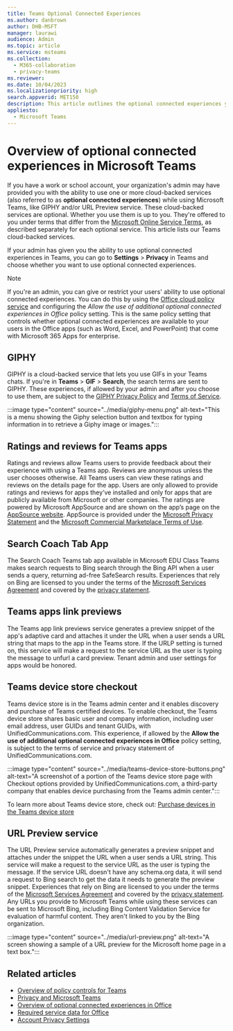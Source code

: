 ```yaml
---
title: Teams Optional Connected Experiences 
ms.author: danbrown
author: DHB-MSFT
manager: laurawi
audience: Admin
ms.topic: article
ms.service: msteams
ms.collection: 
  - M365-collaboration
  - privacy-teams
ms.reviewer: 
ms.date: 10/04/2023
ms.localizationpriority: high
search.appverid: MET150
description: This article outlines the optional connected experiences you'll see in Microsoft Teams.
appliesto: 
  - Microsoft Teams
---
```


# Overview of optional connected experiences in Microsoft Teams

If you have a work or school account, your organization's admin may have provided you with the ability to use one or more cloud-backed services (also referred to as **optional connected experiences**) while using Microsoft Teams, like GIPHY and/or URL Preview service. These cloud-backed services are optional. Whether you use them is up to you. They're offered to you under  terms that differ from the [Microsoft Online Service Terms](https://www.microsoft.com/licensing/product-licensing/products), as described separately for each optional service. This article lists our Teams cloud-backed services.

If your admin has given you the ability to use optional connected experiences in Teams, you can go to **Settings** > **Privacy** in Teams and choose whether you want to use optional connected experiences.

> [!NOTE]
> If you're an admin, you can give or restrict your users' ability to use optional connected experiences. You can do this by using the [Office cloud policy service](/deployoffice/overview-office-cloud-policy-service) and configuring the *Allow the use of additional optional connected experiences in Office* policy setting. This is the same policy setting that controls whether optional connected experiences are available to your users in the Office apps (such as Word, Excel, and PowerPoint) that come with Microsoft 365 Apps for enterprise.

## GIPHY

GIPHY is a cloud-backed service that lets you use GIFs in your Teams chats. If you're in **Teams** > **GIF** > **Search**, the search terms are sent to GIPHY. These experiences, if allowed by your admin and after you choose to use them, are subject to the [GIPHY Privacy Policy](https://support.giphy.com/hc/articles/360032872931-GIPHY-Privacy-Policy) and [Terms of Service](https://support.giphy.com/hc/articles/360020027752-GIPHY-User-Terms-of-Service).

:::image type="content" source="../media/giphy-menu.png" alt-text="This is a menu showing the Giphy selection button and textbox for typing information in to retrieve a Giphy image or images.":::

## Ratings and reviews for Teams apps

Ratings and reviews allow Teams users to provide feedback about their experience with using a Teams app. Reviews are anonymous unless the user chooses otherwise. All Teams users can view these ratings and reviews on the details page for the app. Users are only allowed to provide ratings and reviews for apps they’ve installed and only for apps that are publicly available from Microsoft or other companies. The ratings are powered by Microsoft AppSource and are shown on the app’s page on the [AppSource website](https://appsource.microsoft.com/). AppSource is provided under the [Microsoft Privacy Statement](https://privacy.microsoft.com/privacystatement) and the [Microsoft Commercial Marketplace Terms of Use](/legal/marketplace/marketplace-terms).

## Search Coach Tab App

The Search Coach Teams tab app available in Microsoft EDU Class Teams makes search requests to Bing search through the Bing API when a user sends a query, returning ad-free SafeSearch results. Experiences that rely on Bing are licensed to you under the terms of the [Microsoft Services Agreement](https://www.microsoft.com/servicesagreement) and covered by the [privacy statement](https://privacy.microsoft.com/privacystatement).

## Teams apps link previews

The Teams app link previews service generates a preview snippet of the app's adaptive card and attaches it under the URL when a user sends a URL string that maps to the app in the Teams store. If the URLP setting is turned on, this service will make a request to the service URL as the user is typing the message to unfurl a card preview. Tenant admin and user settings for apps would be honored.

## Teams device store checkout  

Teams device store is in the Teams admin center and it enables discovery and purchase of Teams certified devices. To enable checkout, the Teams device store shares basic user and company information, including user email address, user GUIDs and tenant GUIDs, with UnifiedCommunications.com. This experience, if allowed by the **Allow the use of additional optional connected experiences in Office** policy setting, is subject to the terms of service and privacy statement of UnifiedCommunications.com.

:::image type="content" source="../media/teams-device-store-buttons.png" alt-text="A screenshot of a portion of the Teams device store page with Checkout options provided by UnifiedCommunications.com, a third-party company that enables device purchasing from the Teams admin center.":::

To learn more about Teams device store, check out: [Purchase devices in the Teams device store](../devices/device-store.md)

## URL Preview service

The URL Preview service automatically generates a preview snippet and attaches under the snippet the URL when a user sends a URL string. This service will make a request to the service URL as the user is typing the message. If the service URL doesn't have any schema.org data, it will send a request to Bing search to get the data it needs to generate the preview snippet. Experiences that rely on Bing are licensed to you under the terms of the [Microsoft Services Agreement](https://www.microsoft.com/servicesagreement) and covered by the [privacy statement](https://privacy.microsoft.com/privacystatement). Any URLs you provide to Microsoft Teams while using these services can be sent to Microsoft Bing, including Bing Content Validation Service for evaluation of harmful content. They aren't linked to you by the Bing organization.

:::image type="content" source="../media/url-preview.png" alt-text="A screen showing a sample of a URL preview for the Microsoft home page in a text box.":::

## Related articles

- [Overview of policy controls for Teams](policy-control-overview.md)
- [Privacy and Microsoft Teams](teams-privacy.md)
- [Overview of optional connected experiences in Office](/deployoffice/privacy/optional-connected-experiences)
- [Required service data for Office](/deployoffice/privacy/required-service-data)
- [Account Privacy Settings](https://support.microsoft.com/office/3e7bc183-bf52-4fd0-8e6b-78978f7f121b)